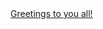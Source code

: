 <html><body><a href="http://uthcode.sarovar.org/files/hny2009.html">Greetings to you all!</a></body></html>